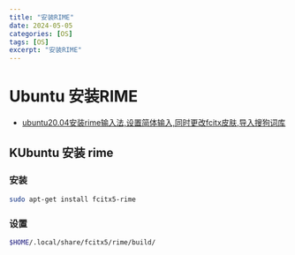 ```yaml
---
title: "安装RIME"
date: 2024-05-05
categories: [OS]
tags: [OS]
excerpt: "安装RIME"
---
```


# Ubuntu 安装RIME

- [ubuntu20.04安装rime输入法,设置简体输入,同时更改fcitx皮肤,导入搜狗词库](https://www.cnblogs.com/pipci/p/16200966.html)

## KUbuntu 安装 rime

### 安装

```sh
sudo apt-get install fcitx5-rime
```

### 设置

```sh
$HOME/.local/share/fcitx5/rime/build/
```